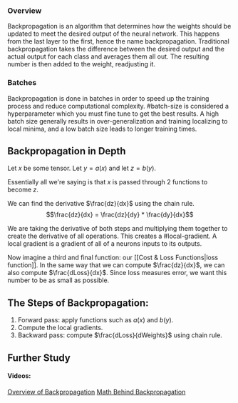 ### Overview
Backpropagation is an algorithm that determines how the weights should be updated to meet the desired output of the neural network. This happens from the last layer to the first, hence the name backpropagation. Traditional backpropagation takes the difference between the desired output and the actual output for each class and averages them all out. The resulting number is then added to the weight, readjusting it.

### Batches
Backpropagation is done in batches in order to speed up the training process and reduce computational complexity. #batch-size is considered a hyperparameter which you must fine tune to get the best results. A high batch size generally results in over-generalization and training localizing to local minima, and a low batch size leads to longer training times.
## Backpropagation in Depth
Let $x$ be some tensor.
Let $y = a(x)$ and let $z = b(y)$.

Essentially all we're saying is that $x$ is passed through 2 functions to become $z$. 

We can find the derivative $\frac{dz}{dx}$ using the chain rule.
$$\frac{dz}{dx} = \frac{dz}{dy} * \frac{dy}{dx}$$

We are taking the derivative of both steps and multiplying them together to create the derivative of all operations. This creates a #local-gradient. A local gradient is a gradient of all of a neurons inputs to its outputs.

Now imagine a third and final function: our [[Cost & Loss Functions|loss function]]. In the same way that we can compute $\frac{dz}{dx}$, we can also compute $\frac{dLoss}{dx}$. Since loss measures error, we want this number to be as small as possible.

## The Steps of Backpropagation:
1. Forward pass: apply functions such as $a(x)$ and $b(y)$.
2. Compute the local gradients.
3. Backward pass: compute $\frac{dLoss}{dWeights}$ using chain rule.

## Further Study
#### Videos:
[Overview of Backpropagation](https://www.youtube.com/watch?v=Ilg3gGewQ5U)
[Math Behind Backpropagation](https://www.youtube.com/watch?v=tIeHLnjs5U8)